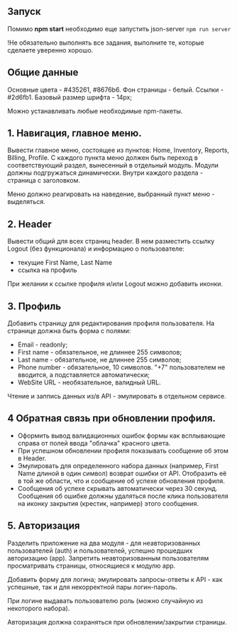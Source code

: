 ## Запуск
Помимо **npm start** необходимо еще запустить json-server
`npm run server` 



!Не обязательно выполнять все задания, выполните те, которые сделаете уверенно хорошо.   

## Общие данные

Основные цвета - #435261, #8676b6. Фон страницы - белый. Ссылки - #2d6fb1. Базовый размер шрифта - 14px;

Можно устанавливать любые необходимые npm-пакеты.

## 1. Навигация, главное меню.

Вывести главное меню, состоящее из пунктов: Home, Inventory, Reports, Billing, Profile. С каждого пункта меню должен быть переход в соответствующий раздел, вынесенный в отдельный модуль. Модули должны подгружаться динамически. Внутри каждого раздела - страница с заголовком.

Меню должно реагировать на наведение, выбранный пункт меню - выделяться.


## 2. Header

Вывести общий для всех страниц header. В нем разместить ссылку Logout (без функционала) и информацию о пользователе:
* текущие First Name, Last Name
* ссылка на профиль

При желании к ссылке профиля и/или Logout можно добавить иконки.


## 3. Профиль

Добавить страницу для редактирования профиля пользователя. На странице должна быть форма с полями:
* Email - readonly;
* First name - обязательное, не длиннее 255 символов;
* Last name - обязательное, не длиннее 255 символов;
* Phone number - обязательное, 10 символов. "+7" пользователем не вводится, а подставляется автоматически;
* WebSite URL - необязательное, валидный URL.

Чтение и заппись данных из/в API - эмулировать в отдельном сервисе.

## 4 Обратная связь при обновлении профиля.

* Оформить вывод валидационных ошибок формы как всплывающие справа от полей ввода "облачка" красного цвета.
* При успешном обновлении профиля показывать сообщение об этом в Header.
* Эмулировать для определенного набора данных (например, First Name длиной в один символ) возврат ошибки от API. Отобразить её в той же области, что и сообщение об успехе обновления профиля. 
* Сообщения об успехе скрывать автоматически через 30 секунд. Сообщения об ошибке должны удаляться после клика пользователя на иконку закрытия (крестик, например) этого сообщения.


## 5. Авторизация

Разделить приложение на два модуля - для неавторизованных пользователей (auth) и пользователей, успешно прошедших авторизацию (app). Запретить неавторизованным пользователям просматривать страницы, относящиеся к модулю app.

Добавить форму для логина; эмулировать запросы-ответы к API - как успешные, так и для некорректной пары логин-пароль.

При логине выдавать пользователю роль (можно случайную из некоторого набора).

Авторизация должна сохраняться при обновлении/закрытии страницы.
